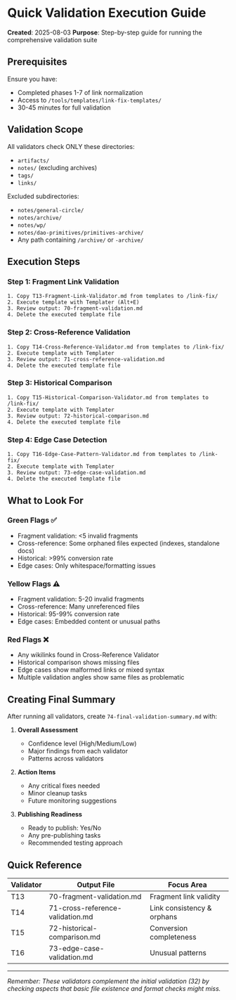 # Quick Validation Execution Guide

**Created**: 2025-08-03
**Purpose**: Step-by-step guide for running the comprehensive validation suite

## Prerequisites

Ensure you have:
- Completed phases 1-7 of link normalization
- Access to `/tools/templates/link-fix-templates/`
- 30-45 minutes for full validation

## Validation Scope

All validators check ONLY these directories:
- `artifacts/`
- `notes/` (excluding archives)
- `tags/`
- `links/`

Excluded subdirectories:
- `notes/general-circle/`
- `notes/archive/`
- `notes/wp/`
- `notes/dao-primitives/primitives-archive/`
- Any path containing `/archive/` or `-archive/`

## Execution Steps

### Step 1: Fragment Link Validation
```
1. Copy T13-Fragment-Link-Validator.md from templates to /link-fix/
2. Execute template with Templater (Alt+E)
3. Review output: 70-fragment-validation.md
4. Delete the executed template file
```

### Step 2: Cross-Reference Validation
```
1. Copy T14-Cross-Reference-Validator.md from templates to /link-fix/
2. Execute template with Templater
3. Review output: 71-cross-reference-validation.md
4. Delete the executed template file
```

### Step 3: Historical Comparison
```
1. Copy T15-Historical-Comparison-Validator.md from templates to /link-fix/
2. Execute template with Templater
3. Review output: 72-historical-comparison.md
4. Delete the executed template file
```

### Step 4: Edge Case Detection
```
1. Copy T16-Edge-Case-Pattern-Validator.md from templates to /link-fix/
2. Execute template with Templater
3. Review output: 73-edge-case-validation.md
4. Delete the executed template file
```

## What to Look For

### Green Flags ✅
- Fragment validation: <5 invalid fragments
- Cross-reference: Some orphaned files expected (indexes, standalone docs)
- Historical: >99% conversion rate
- Edge cases: Only whitespace/formatting issues

### Yellow Flags ⚠️
- Fragment validation: 5-20 invalid fragments
- Cross-reference: Many unreferenced files
- Historical: 95-99% conversion rate
- Edge cases: Embedded content or unusual paths

### Red Flags ❌
- Any wikilinks found in Cross-Reference Validator
- Historical comparison shows missing files
- Edge cases show malformed links or mixed syntax
- Multiple validation angles show same files as problematic

## Creating Final Summary

After running all validators, create `74-final-validation-summary.md` with:

1. **Overall Assessment**
   - Confidence level (High/Medium/Low)
   - Major findings from each validator
   - Patterns across validators

2. **Action Items**
   - Any critical fixes needed
   - Minor cleanup tasks
   - Future monitoring suggestions

3. **Publishing Readiness**
   - Ready to publish: Yes/No
   - Any pre-publishing tasks
   - Recommended testing approach

## Quick Reference

| Validator | Output File | Focus Area |
|-----------|-------------|------------|
| T13 | 70-fragment-validation.md | Fragment link validity |
| T14 | 71-cross-reference-validation.md | Link consistency & orphans |
| T15 | 72-historical-comparison.md | Conversion completeness |
| T16 | 73-edge-case-validation.md | Unusual patterns |

---

*Remember: These validators complement the initial validation (32) by checking aspects that basic file existence and format checks might miss.*
